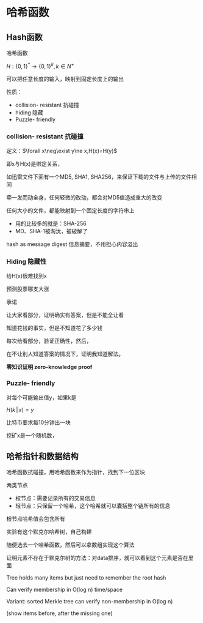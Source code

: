 # 哈希函数

## Hash函数

哈希函数

$H: \{0,1\}^*\rightarrow\{0,1\}^k,k\in N^+$

可以把任意长度的输入，映射到固定长度上的输出



性质：

- collision- resistant 抗碰撞
- hiding 隐藏
- Puzzle- friendly



### collision- resistant 抗碰撞

定义：$\forall x\neg\exist y\ne x,H(x)=H(y)$

即x与H(x)是绑定关系，

如迅雷文件下面有一个MD5, SHA1, SHA256，来保证下载的文件与上传的文件相同



牵一发而动全身，任何轻微的改动，都会对MD5值造成重大的改变

任何大小的文件，都能映射到一个固定长度的字符串上



- 用的比较多的就是：SHA-256
- MD、SHA-1被淘汰，被破解了

hash as message digest 信息摘要，不用担心内容溢出



### Hiding 隐藏性

给H(x)很难找到x

预测股票哪支大涨

承诺



让大家看部分，证明确实有答案，但是不能全让看

知道花钱的事实，但是不知道花了多少钱

每次给看部分，验证正确性，然后，



在不让别人知道答案的情况下，证明我知道解法。



**零知识证明 zero-knowledge proof**



### Puzzle- friendly

对每个可能输出值y，如果k是

$H(k||x)=y$

比特币要求每10分钟出一块

挖矿x是一个随机数，





## 哈希指针和数据结构



哈希函数抗碰撞，用哈希函数来作为指针，找到下一位区块



两类节点

- 权节点：需要记录所有的交易信息
- 轻节点：只保留一个哈希，这个哈希就可以囊括整个链所有的信息

根节点哈希值会包含所有



实验有这个默克尔哈希树，自己构建

随便选去一个哈希函数，然后可以拿数组实现这个算法



证明元素不存在于默克尔树的方法：对data排序，就可以看到这个元素是否在里面



Tree holds many items but just need to remember the root hash

Can verify membership in O(log n) time/space

Variant: sorted Merkle tree can verify non-membership in O(log n)

(show items before, after the missing one)